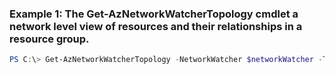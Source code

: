 ### Example 1: The Get-AzNetworkWatcherTopology cmdlet a network level view of resources and their relationships in a resource group. 
```powershell
PS C:\> Get-AzNetworkWatcherTopology -NetworkWatcher $networkWatcher -TargetResourceGroupName <String>
```

